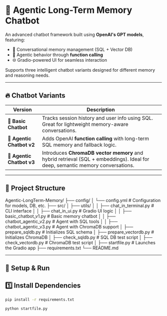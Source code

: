 # 🧠 Agentic Long-Term Memory Chatbot

An advanced chatbot framework built using **OpenAI's GPT models**, featuring:

- 🤖 Conversational memory management (SQL + Vector DB)  
- 🧠 Agentic behavior through **function calling**  
- 🌐 Gradio-powered UI for seamless interaction  

Supports three intelligent chatbot variants designed for different memory and reasoning needs.

---

## 🔥 Chatbot Variants

| Version | Description |
|--------|-------------|
| 🤖 **Basic Chatbot** | Tracks session history and user info using SQL. Great for lightweight memory-aware conversations. |
| 🧠 **Agentic Chatbot v2** | Adds OpenAI **function calling** with long-term SQL memory and fallback logic. |
| 🧠 **Agentic Chatbot v3** | Introduces **ChromaDB vector memory** and hybrid retrieval (SQL + embeddings). Ideal for deep, semantic memory conversations. |

---

## 📁 Project Structure


Agentic-LongTerm-Memory/
├── config/
│ └── config.yml # Configuration for models, DB, etc.
├── src/
│ ├── utils/
│ │ ├── chat_in_terminal.py # CLI interface
│ │ ├── chat_in_ui.py # Gradio UI logic
│ │ ├── basic_chatbot_v1.py # Basic memory chatbot
│ │ ├── chatbot_agentic_v2.py # Agent with SQL tools
│ │ ├── chatbot_agentic_v3.py # Agent with ChromaDB support
│ ├── prepare_sqldb.py # Initializes SQL schema
│ ├── prepare_vectordb.py # Initializes ChromaDB
│ ├── check_sqldb.py # SQL DB test script
│ ├── check_vectordb.py # ChromaDB test script
│ ├── startfile.py # Launches the Gradio app
├── requirements.txt
└── README.md


---

## 🚀 Setup & Run

## 1️⃣ Install Dependencies

```bash
pip install -r requirements.txt

python startfile.py





